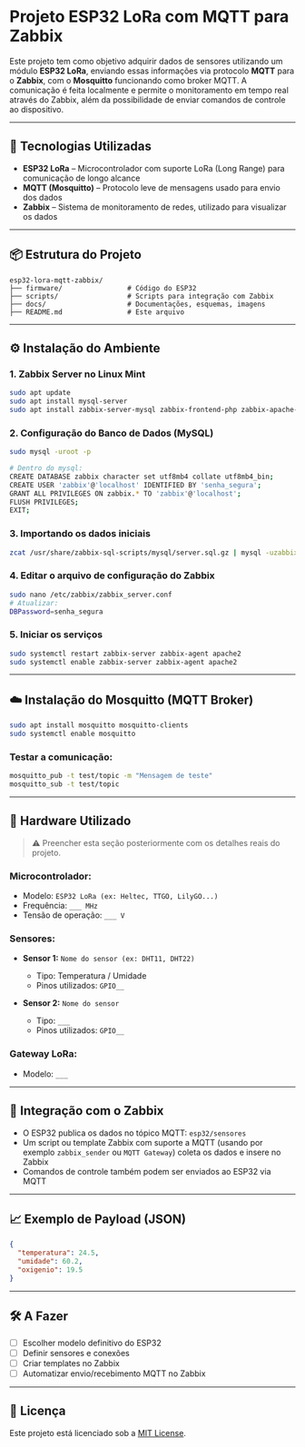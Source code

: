 # Projeto ESP32 LoRa com MQTT para Zabbix

Este projeto tem como objetivo adquirir dados de sensores utilizando um módulo **ESP32 LoRa**, enviando essas informações via protocolo **MQTT** para o **Zabbix**, com o **Mosquitto** funcionando como broker MQTT. A comunicação é feita localmente e permite o monitoramento em tempo real através do Zabbix, além da possibilidade de enviar comandos de controle ao dispositivo.

---

## 🧩 Tecnologias Utilizadas

- **ESP32 LoRa** – Microcontrolador com suporte LoRa (Long Range) para comunicação de longo alcance  
- **MQTT (Mosquitto)** – Protocolo leve de mensagens usado para envio dos dados  
- **Zabbix** – Sistema de monitoramento de redes, utilizado para visualizar os dados  

---

## 📦 Estrutura do Projeto

```
esp32-lora-mqtt-zabbix/
├── firmware/                # Código do ESP32
├── scripts/                 # Scripts para integração com Zabbix
├── docs/                    # Documentações, esquemas, imagens
├── README.md                # Este arquivo
```

---

## ⚙️ Instalação do Ambiente

### 1. Zabbix Server no Linux Mint

```bash
sudo apt update
sudo apt install mysql-server
sudo apt install zabbix-server-mysql zabbix-frontend-php zabbix-apache-conf zabbix-sql-scripts zabbix-agent
```

### 2. Configuração do Banco de Dados (MySQL)

```bash
sudo mysql -uroot -p

# Dentro do mysql:
CREATE DATABASE zabbix character set utf8mb4 collate utf8mb4_bin;
CREATE USER 'zabbix'@'localhost' IDENTIFIED BY 'senha_segura';
GRANT ALL PRIVILEGES ON zabbix.* TO 'zabbix'@'localhost';
FLUSH PRIVILEGES;
EXIT;
```

### 3. Importando os dados iniciais

```bash
zcat /usr/share/zabbix-sql-scripts/mysql/server.sql.gz | mysql -uzabbix -p zabbix
```

### 4. Editar o arquivo de configuração do Zabbix

```bash
sudo nano /etc/zabbix/zabbix_server.conf
# Atualizar:
DBPassword=senha_segura
```

### 5. Iniciar os serviços

```bash
sudo systemctl restart zabbix-server zabbix-agent apache2
sudo systemctl enable zabbix-server zabbix-agent apache2
```

---

## ☁️ Instalação do Mosquitto (MQTT Broker)

```bash
sudo apt install mosquitto mosquitto-clients
sudo systemctl enable mosquitto
```

### Testar a comunicação:

```bash
mosquitto_pub -t test/topic -m "Mensagem de teste"
mosquitto_sub -t test/topic
```

---

## 🔌 Hardware Utilizado

> ⚠️ Preencher esta seção posteriormente com os detalhes reais do projeto.

### Microcontrolador:

- Modelo: `ESP32 LoRa (ex: Heltec, TTGO, LilyGO...)`
- Frequência: `___ MHz`
- Tensão de operação: `___ V`

### Sensores:

- **Sensor 1:** `Nome do sensor (ex: DHT11, DHT22)`  
  - Tipo: Temperatura / Umidade  
  - Pinos utilizados: `GPIO__`

- **Sensor 2:** `Nome do sensor`  
  - Tipo: `___`  
  - Pinos utilizados: `GPIO__`

### Gateway LoRa:

- Modelo: `___`

---

## 🔄 Integração com o Zabbix

- O ESP32 publica os dados no tópico MQTT: `esp32/sensores`
- Um script ou template Zabbix com suporte a MQTT (usando por exemplo `zabbix_sender` ou `MQTT Gateway`) coleta os dados e insere no Zabbix
- Comandos de controle também podem ser enviados ao ESP32 via MQTT

---

## 📈 Exemplo de Payload (JSON)

```json
{
  "temperatura": 24.5,
  "umidade": 60.2,
  "oxigenio": 19.5
}
```

---

## 🛠️ A Fazer

- [ ] Escolher modelo definitivo do ESP32  
- [ ] Definir sensores e conexões  
- [ ] Criar templates no Zabbix  
- [ ] Automatizar envio/recebimento MQTT no Zabbix  

---

## 📜 Licença

Este projeto está licenciado sob a [MIT License](LICENSE).
